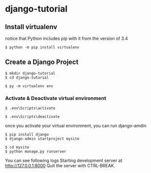 # django-tutorial



## Install virtualenv 
notice that Python includes pip with it from the version of 3.4

```
$ python -m pip install virtualenv

```



## Create a Django Project
```
$ mkdir django-tutorial
$ cd django-tutorial

$ py -m virtualenv env
```
### Activate & Deactivate virtual environment
```
$ .env\Scripts\activate

$ .env\Scripts\deactivate
```

once you activate your virtual environment, you can run django-amdin

```
$ pip install django
$ django-admin startproject mysite

$ cd mysite
$ python manage.py runserver
```

You can see following logs
Starting development server at http://127.0.0.1:8000
Quit the server with CTRL-BREAK.
